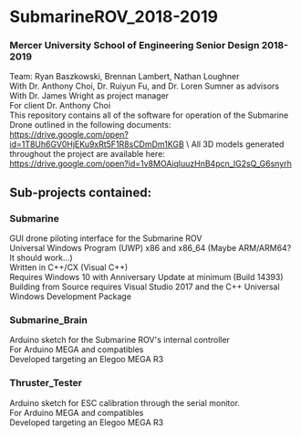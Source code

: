# SubmarineROV_2018-2019
### Mercer University School of Engineering Senior Design 2018-2019
Team: Ryan Baszkowski, Brennan Lambert, Nathan Loughner\
With Dr. Anthony Choi, Dr. Ruiyun Fu, and Dr. Loren Sumner as advisors\
With Dr. James Wright as project manager\
For client Dr. Anthony Choi\
This repository contains all of the software for operation of the Submarine Drone outlined in the following documents:\
https://drive.google.com/open?id=1T8Uh6GV0HjEKu9xRt5F1R8sCDmDm1KGB \\
All 3D models generated throughout the project are available here:\
https://drive.google.com/open?id=1v8MOAiqluuzHnB4pcn_lG2sQ_G6snyrh
## Sub-projects contained:
### Submarine
GUI drone piloting interface for the Submarine ROV\
Universal Windows Program (UWP) x86 and x86_64 (Maybe ARM/ARM64? It should work...)\
Written in C++/CX (Visual C++)\
Requires Windows 10 with Anniversary Update at minimum (Build 14393)\
Building from Source requires Visual Studio 2017 and the C++ Universal Windows Development Package
### Submarine_Brain
Arduino sketch for the Submarine ROV's internal controller\
For Arduino MEGA and compatibles\
Developed targeting an Elegoo MEGA R3
### Thruster_Tester
Arduino sketch for ESC calibration through the serial monitor.\
For Arduino MEGA and compatibles\
Developed targeting an Elegoo MEGA R3
